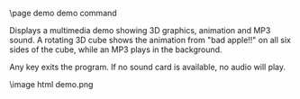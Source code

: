 \page demo demo command

Displays a multimedia demo showing 3D graphics, animation and MP3 sound. A rotating 3D cube shows the animation from "bad apple!!" on all six sides of the cube, while an MP3 plays in the background.

Any key exits the program. If no sound card is available, no audio will play.

\image html demo.png
